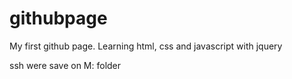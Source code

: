 # githubpage

My first github page. Learning html, css and javascript with jquery

ssh were save on M: folder